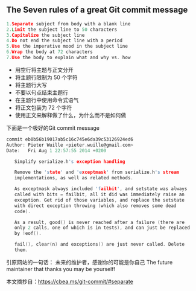 ## The Seven rules of a great Git commit message
```c
1.Separate subject from body with a blank line
2.Limit the subject line to 50 characters
3.Capitalize the subject line
4.Do not end the subject line with a period
5.Use the imperative mood in the subject line
6.Wrap the body at 72 characters
7.Use the body to explain what and why vs. how
```
- 用空行将主题与正文分开
- 将主题行限制为 50 个字符
- 将主题行大写
- 不要以句点结束主题行
- 在主题行中使用命令式语气
- 将正文包装为 72 个字符
- 使用正文来解释做了什么，为什么而不是如何做

下面是一个极好的Git commit message
```c
commit eb0b56b19017ab5c16c745e6da39c53126924ed6
Author: Pieter Wuille <pieter.wuille@gmail.com>
Date:   Fri Aug 1 22:57:55 2014 +0200

   Simplify serialize.h's exception handling

   Remove the 'state' and 'exceptmask' from serialize.h's stream
   implementations, as well as related methods.

   As exceptmask always included 'failbit', and setstate was always
   called with bits = failbit, all it did was immediately raise an
   exception. Get rid of those variables, and replace the setstate
   with direct exception throwing (which also removes some dead
   code).

   As a result, good() is never reached after a failure (there are
   only 2 calls, one of which is in tests), and can just be replaced
   by !eof().

   fail(), clear(n) and exceptions() are just never called. Delete
   them.
```

引原网站的一句话：
未来的维护者，感谢你的可能是你自己
The future maintainer that thanks you may be yourself!


本文摘抄自：https://cbea.ms/git-commit/#separate